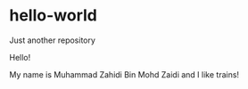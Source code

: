 # hello-world
Just another repository

Hello!

My name is Muhammad Zahidi Bin Mohd Zaidi and I like trains!
